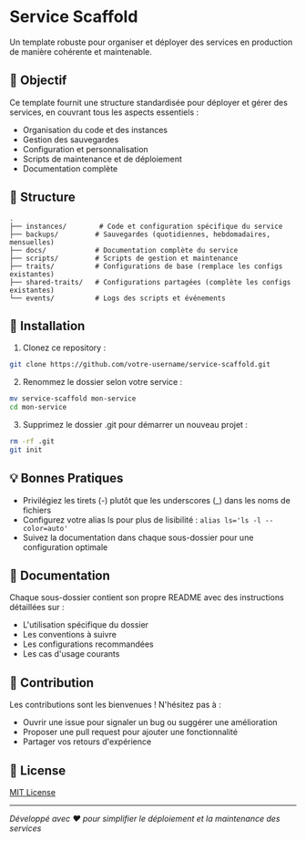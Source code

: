 # Service Scaffold

Un template robuste pour organiser et déployer des services en production de manière cohérente et maintenable.

## 🎯 Objectif

Ce template fournit une structure standardisée pour déployer et gérer des services, en couvrant tous les aspects essentiels :
- Organisation du code et des instances
- Gestion des sauvegardes
- Configuration et personnalisation
- Scripts de maintenance et de déploiement
- Documentation complète

## 📁 Structure

```
.
├── instances/        # Code et configuration spécifique du service
├── backups/         # Sauvegardes (quotidiennes, hebdomadaires, mensuelles)
├── docs/            # Documentation complète du service
├── scripts/         # Scripts de gestion et maintenance
├── traits/          # Configurations de base (remplace les configs existantes)
├── shared-traits/   # Configurations partagées (complète les configs existantes)
└── events/          # Logs des scripts et événements
```

## 🚀 Installation

1. Clonez ce repository :
```bash
git clone https://github.com/votre-username/service-scaffold.git
```

2. Renommez le dossier selon votre service :
```bash
mv service-scaffold mon-service
cd mon-service
```

3. Supprimez le dossier .git pour démarrer un nouveau projet :
```bash
rm -rf .git
git init
```

## 💡 Bonnes Pratiques

- Privilégiez les tirets (-) plutôt que les underscores (_) dans les noms de fichiers
- Configurez votre alias ls pour plus de lisibilité : `alias ls='ls -l --color=auto'`
- Suivez la documentation dans chaque sous-dossier pour une configuration optimale

## 📘 Documentation

Chaque sous-dossier contient son propre README avec des instructions détaillées sur :
- L'utilisation spécifique du dossier
- Les conventions à suivre
- Les configurations recommandées
- Les cas d'usage courants

## 🤝 Contribution

Les contributions sont les bienvenues ! N'hésitez pas à :
- Ouvrir une issue pour signaler un bug ou suggérer une amélioration
- Proposer une pull request pour ajouter une fonctionnalité
- Partager vos retours d'expérience

## 📝 License

[MIT License](LICENSE)

---

*Développé avec ❤️ pour simplifier le déploiement et la maintenance des services*
